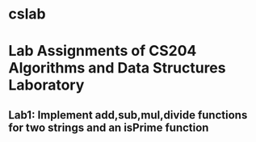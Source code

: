 # cslab
# Lab Assignments of CS204 Algorithms and Data Structures Laboratory

## Lab1: Implement add,sub,mul,divide functions for two strings and an isPrime function
